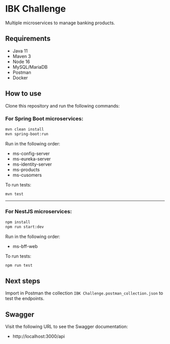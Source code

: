 # IBK Challenge
Multiple microservices to manage banking products.

## Requirements
- Java 11
- Maven 3
- Node 16
- MySQL/MariaDB
- Postman
- Docker

## How to use
Clone this repository and run the following commands:

### For Spring Boot microservices:
```bash
mvn clean install
mvn spring-boot:run
```
Run in the following order:
- ms-config-server
- ms-eureka-server
- ms-identity-server
- ms-products
- ms-cusomers

To run tests:
```bash
mvn test
```

-------------------
### For NestJS microservices:
```bash
npm install
npm run start:dev
```
Run in the following order:
- ms-bff-web

To run tests:
```bash
npm run test
```

## Next steps
Import in Postman the collection `IBK Challenge.postman_collection.json` to test the endpoints.

## Swagger
Visit the following URL to see the Swagger documentation:
- http://localhost:3000/api